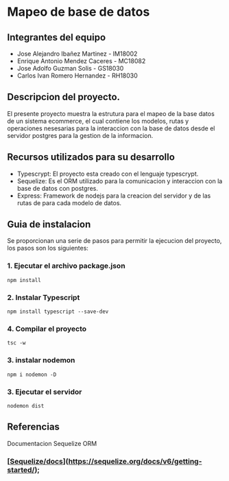 # **Mapeo de base de datos**
## Integrantes del equipo
- Jose Alejandro Ibañez Martinez - IM18002
- Enrique Antonio Mendez Caceres - MC18082
- Jose Adolfo Guzman Solis - GS18030
- Carlos Ivan Romero Hernandez - RH18030

## Descripcion del proyecto.
El presente proyecto muestra la estrutura para el mapeo de la base datos de un sistema ecommerce, el cual contiene los modelos, rutas y operaciones nesesarias para la interaccion con la base de datos desde el servidor postgres para la gestion de la informacion. 

## Recursos utilizados para su desarrollo
- Typescrypt: El proyecto esta creado con el lenguaje typescrypt.
- Sequelize: Es el ORM utilizado para la comunicacion y interaccion con la base de datos con postgres.
- Express: Framework de nodejs para la creacion del servidor y de las rutas de para cada modelo de datos.

## Guia de instalacion

Se proporcionan una serie de pasos para permitir la ejecucion del proyecto, los pasos son los siguientes:

### 1. Ejecutar el archivo package.json

    npm install
### 2. Instalar Typescript

    npm install typescript --save-dev   
    
### 4. Compilar el proyecto

    tsc -w
    
### 3. instalar nodemon 

    npm i nodemon -D
    
### 3. Ejecutar el servidor

    nodemon dist

## Referencias

Documentacion Sequelize ORM 
### [[Sequelize/docs](https://sequelize.org/docs/v6/getting-started/)](https://sequelize.org/docs/v6/getting-started/); 






